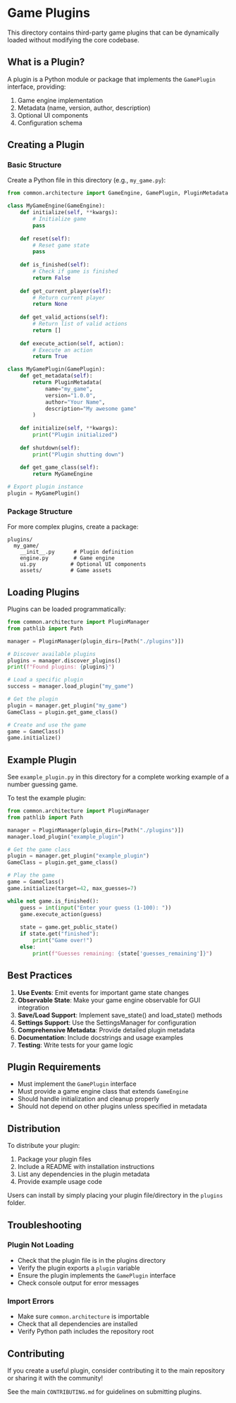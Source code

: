# Game Plugins

This directory contains third-party game plugins that can be dynamically loaded without modifying the core codebase.

## What is a Plugin?

A plugin is a Python module or package that implements the `GamePlugin` interface, providing:

1. Game engine implementation
2. Metadata (name, version, author, description)
3. Optional UI components
4. Configuration schema

## Creating a Plugin

### Basic Structure

Create a Python file in this directory (e.g., `my_game.py`):

```python
from common.architecture import GameEngine, GamePlugin, PluginMetadata

class MyGameEngine(GameEngine):
    def initialize(self, **kwargs):
        # Initialize game
        pass
    
    def reset(self):
        # Reset game state
        pass
    
    def is_finished(self):
        # Check if game is finished
        return False
    
    def get_current_player(self):
        # Return current player
        return None
    
    def get_valid_actions(self):
        # Return list of valid actions
        return []
    
    def execute_action(self, action):
        # Execute an action
        return True

class MyGamePlugin(GamePlugin):
    def get_metadata(self):
        return PluginMetadata(
            name="my_game",
            version="1.0.0",
            author="Your Name",
            description="My awesome game"
        )
    
    def initialize(self, **kwargs):
        print("Plugin initialized")
    
    def shutdown(self):
        print("Plugin shutting down")
    
    def get_game_class(self):
        return MyGameEngine

# Export plugin instance
plugin = MyGamePlugin()
```

### Package Structure

For more complex plugins, create a package:

```
plugins/
  my_game/
    __init__.py      # Plugin definition
    engine.py        # Game engine
    ui.py           # Optional UI components
    assets/         # Game assets
```

## Loading Plugins

Plugins can be loaded programmatically:

```python
from common.architecture import PluginManager
from pathlib import Path

manager = PluginManager(plugin_dirs=[Path("./plugins")])

# Discover available plugins
plugins = manager.discover_plugins()
print(f"Found plugins: {plugins}")

# Load a specific plugin
success = manager.load_plugin("my_game")

# Get the plugin
plugin = manager.get_plugin("my_game")
GameClass = plugin.get_game_class()

# Create and use the game
game = GameClass()
game.initialize()
```

## Example Plugin

See `example_plugin.py` in this directory for a complete working example of a number guessing game.

To test the example plugin:

```python
from common.architecture import PluginManager
from pathlib import Path

manager = PluginManager(plugin_dirs=[Path("./plugins")])
manager.load_plugin("example_plugin")

# Get the game class
plugin = manager.get_plugin("example_plugin")
GameClass = plugin.get_game_class()

# Play the game
game = GameClass()
game.initialize(target=42, max_guesses=7)

while not game.is_finished():
    guess = int(input("Enter your guess (1-100): "))
    game.execute_action(guess)
    
    state = game.get_public_state()
    if state.get("finished"):
        print("Game over!")
    else:
        print(f"Guesses remaining: {state['guesses_remaining']}")
```

## Best Practices

1. **Use Events**: Emit events for important game state changes
2. **Observable State**: Make your game engine observable for GUI integration
3. **Save/Load Support**: Implement save_state() and load_state() methods
4. **Settings Support**: Use the SettingsManager for configuration
5. **Comprehensive Metadata**: Provide detailed plugin metadata
6. **Documentation**: Include docstrings and usage examples
7. **Testing**: Write tests for your game logic

## Plugin Requirements

- Must implement the `GamePlugin` interface
- Must provide a game engine class that extends `GameEngine`
- Should handle initialization and cleanup properly
- Should not depend on other plugins unless specified in metadata

## Distribution

To distribute your plugin:

1. Package your plugin files
2. Include a README with installation instructions
3. List any dependencies in the plugin metadata
4. Provide example usage code

Users can install by simply placing your plugin file/directory in the `plugins` folder.

## Troubleshooting

### Plugin Not Loading

- Check that the plugin file is in the plugins directory
- Verify the plugin exports a `plugin` variable
- Ensure the plugin implements the `GamePlugin` interface
- Check console output for error messages

### Import Errors

- Make sure `common.architecture` is importable
- Check that all dependencies are installed
- Verify Python path includes the repository root

## Contributing

If you create a useful plugin, consider contributing it to the main repository or sharing it with the community!

See the main `CONTRIBUTING.md` for guidelines on submitting plugins.
